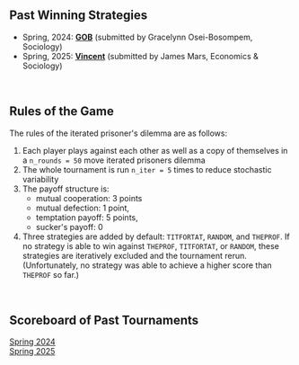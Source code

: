 
<br>

## Past Winning Strategies

- Spring, 2024: [**GOB**](https://github.com/baruuum/IPDgame/blob/main/strategies/2024/GOB.R) (submitted by Gracelynn Osei-Bosompem, Sociology)
- Spring, 2025: [**Vincent**](https://github.com/baruuum/IPDgame/blob/main/strategies/Vincent.R) (submitted by James Mars, Economics & Sociology)

<br>

## Rules of the Game

The rules of the iterated prisoner's dilemma are as follows:

1. Each player plays against each other as well as a copy of themselves in a `n_rounds = 50` move iterated prisoners dilemma
2. The whole tournament is run `n_iter = 5` times to reduce stochastic variability
3. The payoff structure is:
    - mutual cooperation: 3 points
    - mutual defection: 1 point,
    - temptation payoff: 5 points,
    - sucker's payoff: 0
4. Three strategies are added by default: `TITFORTAT`, `RANDOM`, and `THEPROF`. If no strategy is able to win against `THEPROF`, `TITFORTAT`, or `RANDOM`, these strategies are iteratively excluded and the tournament rerun. (Unfortunately, no strategy was able to achieve a higher score than `THEPROF` so far.)

<br>

## Scoreboard of Past Tournaments

[Spring 2024](https://github.com/baruuum/IPDgame/blob/main//logs/log2024Spring.log) <br>
[Spring 2025](https://github.com/baruuum/IPDgame/blob/main//logs/log2025Spring.log)

